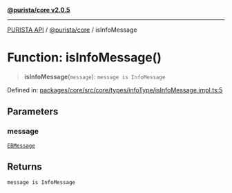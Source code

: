[**@purista/core v2.0.5**](../README.md)

***

[PURISTA API](../../../packages.md) / [@purista/core](../README.md) / isInfoMessage

# Function: isInfoMessage()

> **isInfoMessage**(`message`): `message is InfoMessage`

Defined in: [packages/core/src/core/types/infoType/isInfoMessage.impl.ts:5](https://github.com/puristajs/purista/blob/master/packages/core/src/core/types/infoType/isInfoMessage.impl.ts#L5)

## Parameters

### message

[`EBMessage`](../type-aliases/EBMessage.md)

## Returns

`message is InfoMessage`
